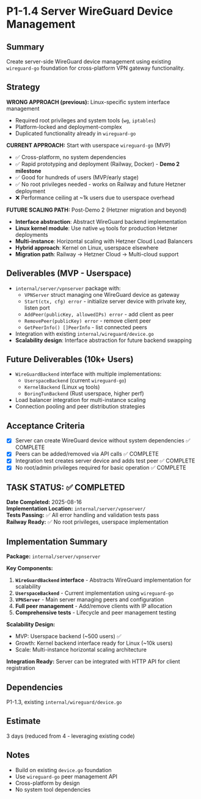 # P1-1.4 Server WireGuard Device Management

## Summary
Create server-side WireGuard device management using existing `wireguard-go` foundation for cross-platform VPN gateway functionality.

## Strategy
**WRONG APPROACH (previous):** Linux-specific system interface management
- Required root privileges and system tools (`wg`, `iptables`)
- Platform-locked and deployment-complex
- Duplicated functionality already in `wireguard-go`

**CURRENT APPROACH:** Start with userspace `wireguard-go` (MVP)
- ✅ Cross-platform, no system dependencies
- ✅ Rapid prototyping and deployment (Railway, Docker) - **Demo 2 milestone**
- ✅ Good for hundreds of users (MVP/early stage)
- ✅ No root privileges needed - works on Railway and future Hetzner deployment
- ❌ Performance ceiling at ~1k users due to userspace overhead

**FUTURE SCALING PATH:** Post-Demo 2 (Hetzner migration and beyond)
- **Interface abstraction**: Abstract WireGuard backend implementation
- **Linux kernel module**: Use native `wg` tools for production Hetzner deployments  
- **Multi-instance**: Horizontal scaling with Hetzner Cloud Load Balancers
- **Hybrid approach**: Kernel on Linux, userspace elsewhere
- **Migration path**: Railway → Hetzner Cloud → Multi-cloud support

## Deliverables (MVP - Userspace)
- `internal/server/vpnserver` package with:
  - `VPNServer` struct managing one WireGuard device as gateway
  - `Start(ctx, cfg) error` - initialize server device with private key, listen port
  - `AddPeer(publicKey, allowedIPs) error` - add client as peer
  - `RemovePeer(publicKey) error` - remove client peer
  - `GetPeerInfo() []PeerInfo` - list connected peers
- Integration with existing `internal/wireguard/device.go`
- **Scalability design**: Interface abstraction for future backend swapping

## Future Deliverables (10k+ Users)
- `WireGuardBackend` interface with multiple implementations:
  - `UserspaceBackend` (current `wireguard-go`)
  - `KernelBackend` (Linux `wg` tools)
  - `BoringTunBackend` (Rust userspace, higher perf)
- Load balancer integration for multi-instance scaling
- Connection pooling and peer distribution strategies

## Acceptance Criteria
- [x] Server can create WireGuard device without system dependencies ✅ COMPLETE
- [x] Peers can be added/removed via API calls ✅ COMPLETE
- [x] Integration test creates server device and adds test peer ✅ COMPLETE
- [x] No root/admin privileges required for basic operation ✅ COMPLETE

## TASK STATUS: ✅ COMPLETED

**Date Completed:** 2025-08-16  
**Implementation Location:** `internal/server/vpnserver/`  
**Tests Passing:** ✅ All error handling and validation tests pass  
**Railway Ready:** ✅ No root privileges, userspace implementation

## Implementation Summary
**Package:** `internal/server/vpnserver`

**Key Components:**
1. **`WireGuardBackend` interface** - Abstracts WireGuard implementation for scalability
2. **`UserspaceBackend`** - Current implementation using `wireguard-go` 
3. **`VPNServer`** - Main server managing peers and configuration
4. **Full peer management** - Add/remove clients with IP allocation
5. **Comprehensive tests** - Lifecycle and peer management testing

**Scalability Design:**
- MVP: Userspace backend (~500 users) ✅
- Growth: Kernel backend interface ready for Linux (~10k users) 
- Scale: Multi-instance horizontal scaling architecture

**Integration Ready:** Server can be integrated with HTTP API for client registration

## Dependencies
P1-1.3, existing `internal/wireguard/device.go`

## Estimate
3 days (reduced from 4 - leveraging existing code)

## Notes
- Build on existing `device.go` foundation
- Use `wireguard-go` peer management API
- Cross-platform by design
- No system tool dependencies


